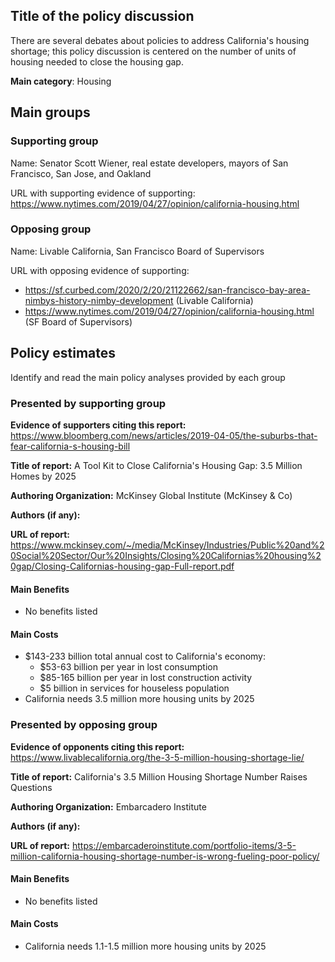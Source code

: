 ## Title of the policy discussion

There are several debates about policies to address California's housing shortage; this policy discussion is centered on the number of units of housing needed to close the housing gap.

**Main category**: Housing

## Main groups

### Supporting group
Name: Senator Scott Wiener, real estate developers, mayors of San Francisco, San Jose, and Oakland

URL with supporting evidence of supporting: https://www.nytimes.com/2019/04/27/opinion/california-housing.html

### Opposing group
Name: Livable California, San Francisco Board of Supervisors

URL with opposing evidence of supporting:
- https://sf.curbed.com/2020/2/20/21122662/san-francisco-bay-area-nimbys-history-nimby-development (Livable California)
- https://www.nytimes.com/2019/04/27/opinion/california-housing.html (SF Board of Supervisors)

## Policy estimates
Identify and read the main policy analyses provided by each group

### Presented by supporting group
**Evidence of supporters citing this report:** https://www.bloomberg.com/news/articles/2019-04-05/the-suburbs-that-fear-california-s-housing-bill

**Title of report:** A Tool Kit to Close California's Housing Gap: 3.5 Million Homes by 2025

**Authoring Organization:** McKinsey Global Institute (McKinsey & Co)

**Authors (if any):**

**URL of report:** https://www.mckinsey.com/~/media/McKinsey/Industries/Public%20and%20Social%20Sector/Our%20Insights/Closing%20Californias%20housing%20gap/Closing-Californias-housing-gap-Full-report.pdf

#### Main Benefits
- No benefits listed

#### Main Costs
- $143-233 billion total annual cost to California's economy:
  - $53-63 billion per year in lost consumption
  - $85-165 billion per year in lost construction activity
  - $5 billion in services for houseless population
- California needs 3.5 million more housing units by 2025


### Presented by opposing group
**Evidence of opponents citing this report:** https://www.livablecalifornia.org/the-3-5-million-housing-shortage-lie/

**Title of report:** California's 3.5 Million Housing Shortage Number Raises Questions

**Authoring Organization:** Embarcadero Institute

**Authors (if any):**

**URL of report:** https://embarcaderoinstitute.com/portfolio-items/3-5-million-california-housing-shortage-number-is-wrong-fueling-poor-policy/

#### Main Benefits
- No benefits listed

#### Main Costs
- California needs 1.1-1.5 million more housing units by 2025
